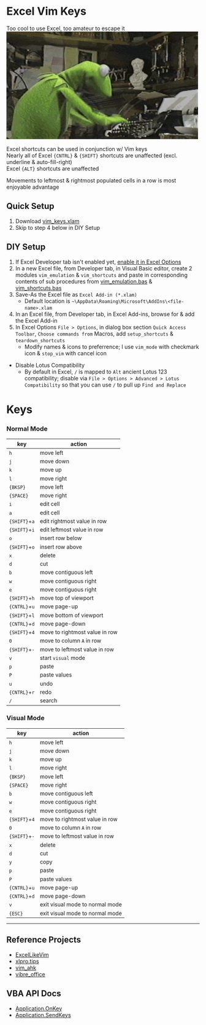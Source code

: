 # Excel Vim Keys
Too cool to use Excel, too amateur to escape it\
![](./extra/typing.gif)

Excel shortcuts can be used in conjunction w/ Vim keys\
Nearly all of Excel `{CNTRL}` & `{SHIFT}` shortcuts are unaffected (excl. underline & auto-fill-right)\
Excel `{ALT}` shortcuts are unaffected

Movements to leftmost & rightmost populated cells in a row is most enjoyable advantage

## Quick Setup
1. Download [vim\_keys.xlam](vim_keys.xlam)
2. Skip to step 4 below in DIY Setup

## DIY Setup
1. If Excel Developer tab isn't enabled yet, [enable it in Excel Options](https://support.microsoft.com/en-us/office/show-the-developer-tab-e1192344-5e56-4d45-931b-e5fd9bea2d45)
2. In a new Excel file, from Developer tab, in Visual Basic editor, create 2 modules `vim_emulation` & `vim_shortcuts` and paste in corresponding contents of sub procedures from [vim\_emulation.bas](vim_emulation.bas) & [vim\_shortcuts.bas](vim_shortcuts.bas)
3. Save-As the Excel file as `Excel Add-in (*.xlam)`
    - Default location is `~\AppData\Roaming\Microsoft\AddIns\<file-name>.xlam`
4. In an Excel file, from Developer tab, in Excel Add-ins, browse for & add the Excel Add-in
5. In Excel Options `File > Options`, in dialog box section `Quick Access Toolbar`, `Choose commands from` Macros, add `setup_shortcuts` & `teardown_shortcuts`
    - Modify names & icons to preferrence; I use `vim_mode` with checkmark icon & `stop_vim` with cancel icon

- Disable Lotus Compatibility
    - By default in Excel, `/` is mapped to `Alt` ancient Lotus 123 compatibility; disable via `File > Options > Advanced > Lotus Compatibility` so that you can use `/` to pull up `Find and Replace`

# Keys
### Normal Mode
|key|action|
|---|---|
|`h`|move left|
|`j`|move down|
|`k`|move up|
|`l`|move right|
|`{BKSP}`|move left|
|`{SPACE}`|move right|
|`i`|edit cell|
|`a`|edit cell|
|`{SHIFT}`+`a`|edit rightmost value in row|
|`{SHIFT}`+`i`|edit leftmost value in row|
|`o`|insert row below|
|`{SHIFT}`+`o`|insert row above|
|`x`|delete|
|`d`|cut|
|`b`|move contiguous left|
|`w`|move contiguous right|
|`e`|move contiguous right|
|`{SHIFT}`+`h`|move top of viewport|
|`{CNTRL}`+`u`|move page-up|
|`{SHIFT}`+`l`|move bottom of viewport|
|`{CNTRL}`+`d`|move page-down|
|`{SHIFT}`+`4`|move to rightmost value in row|
|`0`|move to column `A` in row|
|`{SHIFT}`+`-`|move to leftmost value in row|
|`v`|start `visual` mode|
|`p`|paste|
|`P`|paste values|
|`u`|undo|
|`{CNTRL}`+`r`|redo|
|`/`|search|

### Visual Mode
|key|action|
|---|---|
|`h`|move left|
|`j`|move down|
|`k`|move up|
|`l`|move right|
|`{BKSP}`|move left|
|`{SPACE}`|move right|
|`b`|move contiguous left|
|`w`|move contiguous right|
|`e`|move contiguous right|
|`{SHIFT}`+`4`|move to rightmost value in row|
|`0`|move to column `A` in row|
|`{SHIFT}`+`-`|move to leftmost value in row|
|`x`|delete|
|`d`|cut|
|`y`|copy|
|`p`|paste|
|`P`|paste values|
|`{CNTRL}`+`u`|move page-up|
|`{CNTRL}`+`d`|move page-down|
|`v`|exit visual mode to normal mode|
|`{ESC}`|exit visual mode to normal mode|

---

## Reference Projects
- [ExcelLikeVim](https://github.com/kjnh10/ExcelLikeVim)
- [xlpro.tips](https://xlpro.tips/posts/excel-and-vim/)
- [vim\_ahk](https://github.com/rcmdnk/vim_ahk)
- [vibre\_office](https://github.com/seanyeh/vibreoffice)

## VBA API Docs
- [Application.OnKey](https://learn.microsoft.com/en-us/office/vba/api/excel.application.onkey)
- [Application.SendKeys](https://learn.microsoft.com/en-us/office/vba/api/excel.application.sendkeys)

